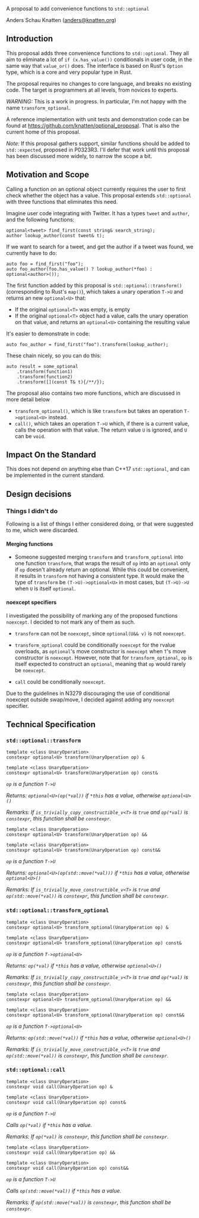 A proposal to add convenience functions to `std::optional`

Anders Schau Knatten (anders@knatten.org)

## Introduction
This proposal adds three convenience functions to `std::optional`. They all aim to eliminate a lot of `if (x.has_value())` conditionals in user code, in the same way that `value_or()` does. The interface is based on Rust's `Option` type, which is a core and very popular type in Rust.

The proposal requires no changes to core language, and breaks no existing code. The target is programmers at all levels, from novices to experts.

*WARNING:* This is a work in progress. In particular, I'm not happy with the name `transform_optional`.

A reference implementation with unit tests and demonstration code can be found at https://github.com/knatten/optional_proposal. That is also the current home of this proposal.

*Note:* If this proposal gathers support, similar functions should be added to `std::expected`, proposed in P0323R3. I'll defer that work until this proposal has been discussed more widely, to narrow the scope a bit.

## Motivation and Scope
Calling a function on an optional object currently requires the user to first check whether the object has a value. This proposal extends `std::optional` with three functions that eliminates this need.

Imagine user code integrating with Twitter. It has a types `tweet` and `author`, and the following functions:

    optional<tweet> find_first(const string& search_string);
    author lookup_author(const tweet& t);

If we want to search for a tweet, and get the author if a tweet was found, we currently have to do:

    auto foo = find_first("foo");
    auto foo_author(foo.has_value() ? lookup_author(*foo) : optional<author>());

The first function added by this proposal is `std::optional::transform()` (corresponding to Rust's `map()`), which takes a unary operation `T->U` and returns an new `optional<U>` that:

- If the original `optional<T>` was empty, is empty
- If the original `optional<T>` object had a value, calls the unary operation on that value, and returns an `optional<U>` containing the resulting value

It's easier to demonstrate in code:

    auto foo_author = find_first("foo").transform(lookup_author);

These chain nicely, so you can do this:

    auto result = some_optional
        .transform(function1)
        .transform(function2)
        .transform([](const T& t){/**/});

The proposal also contains two more functions, which are discussed in more detail below

- `transform_optional()`, which is like `transform` but takes an operation `T->optional<U>` instead.
- `call()`, which takes an operation `T->U` which, if there is a current value, calls the operation with that value. The return value `U` is ignored, and `U` can be `void`.

## Impact On the Standard
This does not depend on anything else than C++17 `std::optional`, and can be implemented in the current standard.

## Design decisions

### Things I didn't do
Following is a list of things I either considered doing, or that were suggested to me, which were discarded.

#### Merging functions

- Someone suggested merging `transform` and `transform_optional` into one function `transform`, that wraps the result of `op` into an `optional` only if `op` doesn't already return an optional. While this could be convenient, it results in `transform` not having a consistent type. It would make the type of `transform` be `(T->U)->optional<U>` in most cases, but `(T->U)->U` when `U` is itself `optional`.

#### noexcept specifiers
I investigated the possibility of marking any of the proposed functions `noexcept`. I decided to not mark any of them as such.

- `transform` can not be `noexcept`, since `optional(U&& v)` is not `noexcept`.

- `transform_optional` could be conditionally `noexcept` for the rvalue overloads, as `optional`'s move constructor is `noexcept` when `T`'s move constructor is `noexcept`. However, note that for `transform_optional`, `op` is itself expected to construct an `optional`, meaning that `op` would rarely be `noexcept`.

- `call` could be conditionally `noexcept`.

Due to the guidelines in N3279 discouraging the use of conditional noexcept outside swap/move, I decided against adding any `noexcept` specifier.

## Technical Specification

### `std::optional::transform`

    template <class UnaryOperation>
    constexpr optional<U> transform(UnaryOperation op) &

    template <class UnaryOperation>
    constexpr optional<U> transform(UnaryOperation op) const&

*`op` is a function `T->U`*

*Returns: `optional<U>(op(*val))` if `*this` has a value, otherwise `optional<U>()`*

*Remarks: If `is_trivially_copy_constructible_v<T>` is `true` and `op(*val)` is `constexpr`, this function shall be `constexpr`.*

    template <class UnaryOperation>
    constexpr optional<U> transform(UnaryOperation op) &&

    template <class UnaryOperation>
    constexpr optional<U> transform(UnaryOperation op) const&&

*`op` is a function `T->U`*

*Returns: `optional<U>(op(std::move(*val)))` if `*this` has a value, otherwise `optional<U>()`*

*Remarks: If `is_trivially_move_constructible_v<T>` is `true` and `op(std::move(*val))` is `constexpr`, this function shall be `constexpr`.*

### `std::optional::transform_optional`

    template <class UnaryOperation>
    constexpr optional<U> transform_optional(UnaryOperation op) &

    template <class UnaryOperation>
    constexpr optional<U> transform_optional(UnaryOperation op) const&

*`op` is a function `T->optional<U>`*

*Returns: `op(*val)` if `*this` has a value, otherwise `optional<U>()`*

*Remarks: If `is_trivially_copy_constructible_v<T>` is `true` and `op(*val)` is `constexpr`, this function shall be `constexpr`.*

    template <class UnaryOperation>
    constexpr optional<U> transform_optional(UnaryOperation op) &&

    template <class UnaryOperation>
    constexpr optional<U> transform_optional(UnaryOperation op) const&&

*`op` is a function `T->optional<U>`*

*Returns: `op(std::move(*val))` if `*this` has a value, otherwise `optional<U>()`*

*Remarks: If `is_trivially_move_constructible_v<T>` is `true` and `op(std::move(*val))` is `constexpr`, this function shall be `constexpr`.*

### `std::optional::call`

    template <class UnaryOperation>
    constexpr void call(UnaryOperation op) &

    template <class UnaryOperation>
    constexpr void call(UnaryOperation op) const&

*`op` is a function `T->U`*

*Calls `op(*val)` if `*this` has a value.*

*Remarks: If `op(*val)` is `constexpr`, this function shall be `constexpr`.*

    template <class UnaryOperation>
    constexpr void call(UnaryOperation op) &&

    template <class UnaryOperation>
    constexpr void call(UnaryOperation op) const&&

*`op` is a function `T->U`*

*Calls `op(std::move(*val))` if `*this` has a value.*

*Remarks: If `op(std::move(*val))` is `constexpr`, this function shall be `constexpr`.*
